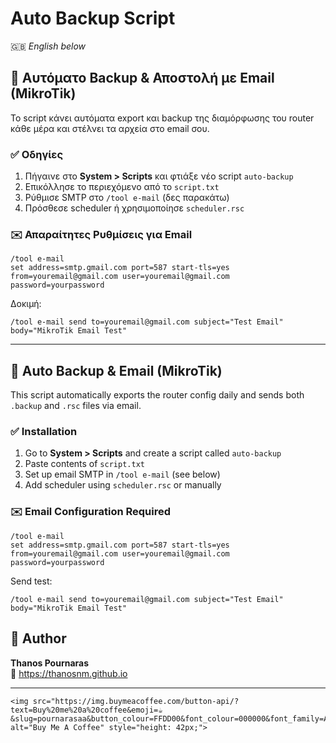 # Auto Backup Script

🇬🇧 *English below*

## 💾 Αυτόματο Backup & Αποστολή με Email (MikroTik)

Το script κάνει αυτόματα export και backup της διαμόρφωσης του router κάθε μέρα και στέλνει τα αρχεία στο email σου.

### ✅ Οδηγίες

1. Πήγαινε στο **System > Scripts** και φτιάξε νέο script `auto-backup`
2. Επικόλλησε το περιεχόμενο από το `script.txt`
3. Ρύθμισε SMTP στο `/tool e-mail` (δες παρακάτω)
4. Πρόσθεσε scheduler ή χρησιμοποίησε `scheduler.rsc`

### ✉️ Απαραίτητες Ρυθμίσεις για Email

```mikrotik
/tool e-mail
set address=smtp.gmail.com port=587 start-tls=yes from=youremail@gmail.com user=youremail@gmail.com password=yourpassword
```

Δοκιμή:
```mikrotik
/tool e-mail send to=youremail@gmail.com subject="Test Email" body="MikroTik Email Test"
```

---

## 💾 Auto Backup & Email (MikroTik)

This script automatically exports the router config daily and sends both `.backup` and `.rsc` files via email.

### ✅ Installation

1. Go to **System > Scripts** and create a script called `auto-backup`
2. Paste contents of `script.txt`
3. Set up email SMTP in `/tool e-mail` (see below)
4. Add scheduler using `scheduler.rsc` or manually

### ✉️ Email Configuration Required

```mikrotik
/tool e-mail
set address=smtp.gmail.com port=587 start-tls=yes from=youremail@gmail.com user=youremail@gmail.com password=yourpassword
```

Send test:
```mikrotik
/tool e-mail send to=youremail@gmail.com subject="Test Email" body="MikroTik Email Test"
```

## 👤 Author

**Thanos Pournaras**  
🔗 https://thanosnm.github.io

---

    <img src="https://img.buymeacoffee.com/button-api/?text=Buy%20me%20a%20coffee&emoji=☕&slug=pournarasaa&button_colour=FFDD00&font_colour=000000&font_family=Arial&outline_colour=000000&coffee_colour=ffffff" alt="Buy Me A Coffee" style="height: 42px;">
  </a>
</div>

